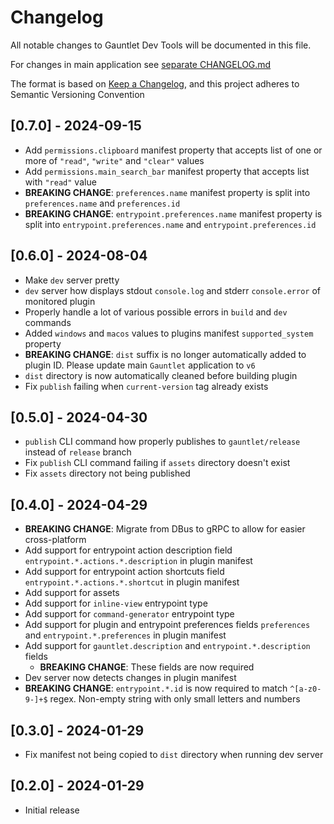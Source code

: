 # Changelog

All notable changes to Gauntlet Dev Tools will be documented in this file.

For changes in main application see [separate CHANGELOG.md](https://github.com/project-gauntlet/gauntlet/blob/main/CHANGELOG.md)

The format is based on [Keep a Changelog](https://keepachangelog.com/en/1.0.0/), and this project adheres to Semantic Versioning Convention

## [0.7.0] - 2024-09-15
- Add `permissions.clipboard` manifest property that accepts list of one or more of `"read"`, `"write"` and `"clear"` values
- Add `permissions.main_search_bar` manifest property that accepts list with `"read"` value
- **BREAKING CHANGE**: `preferences.name` manifest property is split into `preferences.name` and `preferences.id`
- **BREAKING CHANGE**: `entrypoint.preferences.name` manifest property is split into `entrypoint.preferences.name` and `entrypoint.preferences.id`

## [0.6.0] - 2024-08-04

- Make `dev` server pretty
- `dev` server how displays stdout `console.log` and stderr `console.error` of monitored plugin
- Properly handle a lot of various possible errors in `build` and `dev` commands 
- Added `windows` and `macos` values to plugins manifest `supported_system` property
- **BREAKING CHANGE**: `dist` suffix is no longer automatically added to plugin ID. Please update main `Gauntlet` application to `v6`
- `dist` directory is now automatically cleaned before building plugin
- Fix `publish` failing when `current-version` tag already exists

## [0.5.0] - 2024-04-30

- `publish` CLI command how properly publishes to `gauntlet/release` instead of `release` branch
- Fix `publish` CLI command failing if `assets` directory doesn't exist
- Fix `assets` directory not being published

## [0.4.0] - 2024-04-29

- **BREAKING CHANGE**: Migrate from DBus to gRPC to allow for easier cross-platform
- Add support for entrypoint action description field `entrypoint.*.actions.*.description` in plugin manifest
- Add support for entrypoint action shortcuts field `entrypoint.*.actions.*.shortcut` in plugin manifest
- Add support for assets
- Add support for `inline-view` entrypoint type 
- Add support for `command-generator` entrypoint type 
- Add support for plugin and entrypoint preferences fields `preferences` and `entrypoint.*.preferences` in plugin manifest
- Add support for `gauntlet.description` and `entrypoint.*.description` fields
  - **BREAKING CHANGE**: These fields are now required
- Dev server now detects changes in plugin manifest  
- **BREAKING CHANGE**: `entrypoint.*.id` is now required to match `^[a-z0-9-]+$` regex. Non-empty string with only small letters and numbers

## [0.3.0] - 2024-01-29

- Fix manifest not being copied to `dist` directory when running dev server

## [0.2.0] - 2024-01-29

- Initial release


